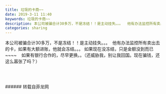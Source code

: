 ```yaml
---
title: 垃圾的卡商~~
date: 2019-3-11 11:40
keywords: 垃圾的卡商~~
description: 本公司被骗合计30多万，不是冻结！！是主动挂失。。。  他有办法监控所有卖出去的卡，如果有大额进账，他就会冻结。。。 如果现在没冻结，只是金额没到而已~~~~    如果有银行合作的，尽早更换。。（还威胁我，别让我回国。现在骗钱，还这么嚣张
categories: sharing
---
```

<td class="t_f" id="postmessage_3200294">

本公司被骗合计30多万，不是冻结！！是主动挂失。。。  他有办法监控所有卖出去的卡，如果有大额进账，他就会冻结。。。 如果现在没冻结，只是金额没到而已~~~~    如果有银行合作的，尽早更换。。（还威胁我，别让我回国。现在骗钱，还这么嚣张了吗？）  <br/>
<font style="color:rgb(135, 135, 135)"><font style="background-color:transparent"></font></font><div align="left"><font style="color:rgb(135, 135, 135)"><font style="background-color:transparent"><font face="Tahoma,&amp;"><font style="font-size:16px"><font style="background-color:transparent"></font></font></font></font></font></div><br/>
<br/>
</td>
###### 转载自菲龙网